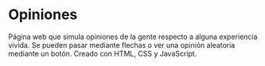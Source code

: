 # Opiniones
Página web que simula opiniones de la gente respecto a alguna experiencia vivida.
Se pueden pasar mediante flechas o ver una opinión aleatoria mediante un botón.
Creado con HTML, CSS y JavaScript.
